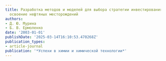 ```yaml
---
title: Разработка методов и моделей для выбора стратегии инвестирования средств в
  освоение нефтяных месторождений
authors:
- Д. Ю. Мурина
- Б. В. Ермоленко
date: '2003-01-01'
publishDate: '2025-03-14T16:10:53.470268Z'
publication_types:
- article-journal
publication: '*Успехи в химии и химической технологии*'
---
```

